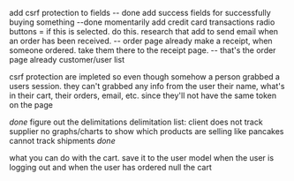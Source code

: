 add csrf protection to fields -- done
add success fields for successfully buying something --done
momentarily add credit card transactions
radio buttons = if this is selected. do this. research that
add to send email when an order has been received. -- order page already
make a receipt, when someone ordered. take them there to the receipt page. -- that's the order page already
customer/user list


csrf protection are impleted so even though somehow a person grabbed a users session.
they can't grabbed any info from the user their name, what's in their cart, their orders, email, etc. since they'll not have the same token on the page


*done*
figure out the delimitations
delimitation list:
client does not track supplier
no graphs/charts to show which products are selling like pancakes
cannot track shipments
*done*



what you can do with the cart.
save it to the user model  when the user is logging out and when the user has ordered null the cart